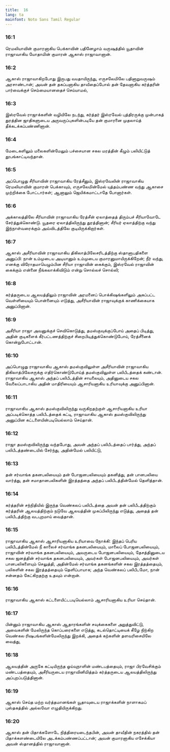 ```yaml
---
title:  16
lang: ta
mainfont: Noto Sans Tamil Regular
---
```


###  16:1

ரெமலியாவின் குமாரனாகிய பெக்காவின் பதினேழாம் வருஷத்தில் யூதாவின் ராஜாவாகிய யோதாமின் குமாரன் ஆகாஸ் ராஜாவானான்.

###  16:2

ஆகாஸ் ராஜாவாகிறபோது இருபது வயதாயிருந்து, எருசலேமிலே பதினாறுவருஷம் அரசாண்டான்; அவன் தன் தகப்பனாகிய தாவீதைப்போல் தன் தேவனாகிய கர்த்தரின் பார்வைக்குச் செம்மையானதைச் செய்யாமல்,

###  16:3

இஸ்ரவேல் ராஜாக்களின் வழியிலே நடந்து, கர்த்தர் இஸ்ரவேல் புத்திரருக்கு முன்பாகத் துரத்தின ஜாதிகளுடைய அருவருப்புகளின்படியே தன் குமாரனை முதலாய்த் தீக்கடக்கப்பண்ணினான்.

###  16:4

மேடைகளிலும் மலைகளின்மேலும் பச்சையான சகல மரத்தின் கீழும் பலியிட்டுத் தூபங்காட்டிவந்தான்.

###  16:5

அப்பொழுது சீரியாவின் ராஜாவாகிய ரேத்சீனும், இஸ்ரவேலின் ராஜாவாகிய ரெமலியாவின் குமாரன் பெக்காவும், எருசலேமின்மேல் யுத்தம்பண்ண வந்து ஆகாசை முற்றிக்கை போட்டார்கள்; ஆனாலும் ஜெயிக்கமாட்டாதே போனார்கள்.

###  16:6

அக்காலத்திலே சீரியாவின் ராஜாவாகிய ரேத்சீன் ஏலாத்தைத் திரும்பச் சீரியாவோடே சேர்த்துக்கொண்டு. யூதரை ஏலாத்திலிருந்து துரத்தினான்; சீரியர் ஏலாத்திற்கு வந்து இந்நாள்வரைக்கும் அவ்விடத்திலே குடியிருக்கிறார்கள்.

###  16:7

ஆகாஸ் அசீரியாவின் ராஜாவாகிய திகிலாத்பிலேசரிடத்திற்கு ஸ்தானாபதிகளை அனுப்பி: நான் உம்முடைய அடியானும் உம்முடைய குமாரனுமாயிருக்கிறேன்; நீர் வந்து, எனக்கு விரோதமாயெழும்பின சீரியா ராஜாவின் கைக்கும், இஸ்ரவேல் ராஜாவின் கைக்கும் என்னை நீங்கலாக்கிவிடும் என்று சொல்லச் சொல்லி;

###  16:8

கர்த்தருடைய ஆலயத்திலும் ராஜாவின் அரமனைப் பொக்கிஷங்களிலும் அகப்பட்ட வெள்ளியையும் பொன்னையும் எடுத்து, அசீரியாவின் ராஜாவுக்குக் காணிக்கையாக அனுப்பினான்.

###  16:9

அசீரியா ராஜா அவனுக்குச் செவிகொடுத்து, தமஸ்குவுக்குப்போய் அதைப் பிடித்து, அதின் குடிகளைக் கீர்பட்டணத்திற்குச் சிறைபிடித்துக்கொண்டுபோய், ரேத்சீனைக் கொன்றுபோட்டான்.

###  16:10

அப்பொழுது ராஜாவாகிய ஆகாஸ் தமஸ்குவிலுள்ள அசீரியாவின் ராஜாவாகிய திகிலாத்பிலேசருக்கு எதிர்கொண்டுபோய்த் தமஸ்குவிலுள்ள பலிபீடத்தைக் கண்டான். ராஜாவாகிய ஆகாஸ் அந்தப் பலிபீடத்தின் சாயலையும், அதினுடைய சகல வேலைப்பாடாகிய அதின் மாதிரியையும் ஆசாரியனாகிய உரியாவுக்கு அனுப்பினான்.

###  16:11

ராஜாவாகிய ஆகாஸ் தமஸ்குவிலிருந்து வருகிறதற்குள் ஆசாரியனாகிய உரியா அப்படிக்கொத்த பலிபீடத்தைக் கட்டி, ராஜாவாகிய ஆகாஸ் தமஸ்குவிலிருந்து அனுப்பின கட்டளையின்படியெல்லாம் செய்தான்.

###  16:12

ராஜா தமஸ்குவிலிருந்து வந்தபோது, அவன் அந்தப் பலிபீடத்தைப் பார்த்து, அந்தப் பலிபீடத்தண்டையில் சேர்ந்து, அதின்மேல் பலியிட்டு,

###  16:13

தன் சர்வாங்க தகனபலியையும் தன் போஜனபலியையும் தகனித்து, தன் பானபலியை வார்த்து, தன் சமாதானபலிகளின் இரத்தத்தை அந்தப் பலிபீடத்தின்மேல் தெளித்தான்.

###  16:14

கர்த்தரின் சந்நிதியில் இருந்த வெண்கலப் பலிபீடத்தை அவன் தன் பலிபீடத்திற்கும் கர்த்தரின் ஆலயத்திற்கும் நடுவே ஆலயத்தின் முகப்பிலிருந்து எடுத்து, அதைத் தன் பலிபீடத்திற்கு வடபுறமாய் வைத்தான்.

###  16:15

ராஜாவாகிய ஆகாஸ் ஆசாரியனாகிய உரியாவை நோக்கி: இந்தப் பெரிய பலிபீடத்தின்மேல் நீ காலைச் சர்வாங்க தகனபலியையும், மாலைப் போஜனபலியையும், ராஜாவின் சர்வாங்க தகனபலியையும், அவருடைய போஜனபலியையும், தேசத்தினுடைய சகல ஜனத்தின் சர்வாங்க தகனபலியையும், அவர்கள் போஜனபலியையும், அவர்கள் பானபலிகளையும் செலுத்தி, அதின்மேல் சர்வாங்க தகனங்களின் சகல இரத்தத்தையும், பலிகளின் சகல இரத்தத்தையும் தெளிப்பாயாக; அந்த வெண்கலப் பலிபீடமோ, நான் சன்னதம் கேட்கிறதற்கு உதவும் என்றான்.

###  16:16

ராஜாவாகிய ஆகாஸ் கட்டளையிட்டபடியெல்லாம் ஆசாரியனாகிய உரியா செய்தான்.

###  16:17

பின்னும் ராஜாவாகிய ஆகாஸ் ஆதாரங்களின் சவுக்கைகளை அறுத்துவிட்டு, அவைகளின் மேலிருந்த கொப்பரைகளை எடுத்து, கடல்தொட்டியைக் கீழே நிற்கிற வெண்கல ரிஷபங்களின்மேலிருந்து இறக்கி, அதைக் கற்களின் தளவரிசையிலே வைத்து,

###  16:18

ஆலயத்தின் அருகே கட்டியிருந்த ஓய்வுநாளின் மண்டபத்தையும், ராஜா பிரவேசிக்கும் மண்டபத்தையும், அசீரியருடைய ராஜாவினிமித்தம் கர்த்தருடைய ஆலயத்திலிருந்து அப்புறப்படுத்தினான்.

###  16:19

ஆகாஸ் செய்த மற்ற வர்த்தமானங்கள் யூதாவுடைய ராஜாக்களின் நாளாகமப் புஸ்தகத்தில் அல்லவோ எழுதியிருக்கிறது.

###  16:20

ஆகாஸ் தன் பிதாக்களோடே நித்திரையடைந்தபின், அவன் தாவீதின் நகரத்தில் தன் பிதாக்களண்டையிலே அடக்கம்பண்ணப்பட்டான்; அவன் குமாரனாகிய எசேக்கியா அவன் ஸ்தானத்தில் ராஜாவானான்.

